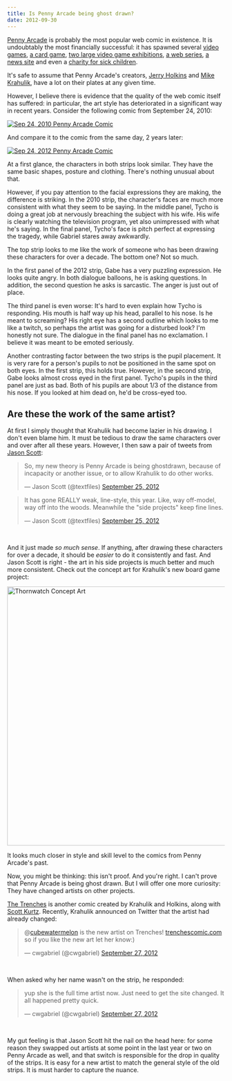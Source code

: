 ```yaml
---
title: Is Penny Arcade being ghost drawn?
date: 2012-09-30
---
```


[Penny Arcade](http://penny-arcade.com) is probably the most popular web comic in existence. It is undoubtably the most financially successful: it has spawned several [video games](http://rainslick.com/), [a card game](http://www.cryptozoic.com/games/penny-arcade-game-gamers-vs-evil), [two large video game exhibitions](http://prime.paxsite.com/), [a web series](http://www.penny-arcade.com/patv), [a news site](http://penny-arcade.com/report/) and even a [charity for sick children](http://childsplaycharity.org/). 

It's safe to assume that Penny Arcade's creators, [Jerry Holkins](http://en.wikipedia.org/wiki/Jerry_Holkins) and [Mike Krahulik](http://en.wikipedia.org/wiki/Mike_Krahulik), have a lot on their plates at any given time. 

However, I believe there is evidence that the quality of the web comic itself has suffered: in particular, the art style has deteriorated in a significant way in recent years. Consider the following comic from September 24, 2010:

[![Sep 24, 2010 Penny Arcade Comic](http://i.imgur.com/PyhMJ.jpg)](http://penny-arcade.com/comic/2010/09/24)

And compare it to the comic from the same day, 2 years later:

[![Sep 24, 2012 Penny Arcade Comic](http://i.imgur.com/qq9h1.jpg)](http://penny-arcade.com/comic/2012/09/24)

At a first glance, the characters in both strips look similar. They have the same basic shapes, posture and clothing. There's nothing unusual about that.

However, if you pay attention to the facial expressions they are making, the difference is striking. In the 2010 strip, the character's faces are much more consistent with what they seem to be saying. In the middle panel, Tycho is doing a great job at nervously breaching the subject with his wife. His wife is clearly watching the television program, yet also unimpressed with what he's saying. In the final panel, Tycho's face is pitch perfect at expressing the tragedy, while Gabriel stares away awkwardly.

The top strip looks to me like the work of someone who has been drawing these characters for over a decade. The bottom one? Not so much.

In the first panel of the 2012 strip, Gabe has a very puzzling expression. He looks quite angry. In both dialogue balloons, he is asking questions. In addition, the second question he asks is sarcastic. The anger is just out of place.

The third panel is even worse: It's hard to even explain how Tycho is responding. His mouth is half way up his head, parallel to his nose. Is he meant to screaming? His right eye has a second outline which looks to me like a twitch, so perhaps the artist was going for a disturbed look? I'm honestly not sure. The dialogue in the final panel has no exclamation. I believe it was meant to be emoted seriously.

Another contrasting factor between the two strips is the pupil placement. It is very rare for a person's pupils to not be positioned in the same spot on both eyes. In the first strip, this holds true. However, in the second strip, Gabe looks almost cross eyed in the first panel. Tycho's pupils in the third panel are just as bad. Both of his pupils are about 1/3 of the distance from his nose. If you looked at him dead on, he'd be cross-eyed too.

<h2>Are these the work of the same artist?</h2>

At first I simply thought that Krahulik had become lazier in his drawing. I don't even blame him. It must be tedious to draw the same characters over and over after all these years. However, I then saw a pair of tweets from [Jason Scott](http://ascii.textfiles.com/):

<blockquote class="twitter-tweet"><p>So, my new theory is Penny Arcade is being ghostdrawn, because of incapacity or another issue, or to allow Krahulik to do other works.</p>&mdash; Jason Scott (@textfiles) <a href="https://twitter.com/textfiles/status/250433735378485248" data-datetime="2012-09-25T03:17:10+00:00">September 25, 2012</a></blockquote>

<blockquote class="twitter-tweet"><p>It has gone REALLY weak, line-style, this year. Like, way off-model, way off into the woods. Meanwhile the "side projects" keep fine lines.</p>&mdash; Jason Scott (@textfiles) <a href="https://twitter.com/textfiles/status/250435467726692352" data-datetime="2012-09-25T03:24:03+00:00">September 25, 2012</a></blockquote>

<br/>

And it just made <i>so much sense</i>. If anything, after drawing these characters for over a decade, it should be <i>easier</i> to do it consistently and fast. And Jason Scott is right - the art in his side projects is much better and much more consistent. Check out the concept art for Krahulik's new board game project:

<a href='http://i.imgur.com/2kf6I.jpg'><img src='http://i.imgur.com/2kf6I.jpg' alt='Thornwatch Concept Art' height='600'></a>

It looks much closer in style and skill level to the comics from Penny Arcade's past.

Now, you might be thinking: this isn't proof. And you're right. I can't prove that Penny Arcade is being ghost drawn. But I will offer one more curiosity: They have changed artists on other projects.

[The Trenches](http://trenchescomic.com/) is another comic created by Krahulik and Holkins, along with [Scott Kurtz](http://www.pvponline.com/). Recently, Krahulik announced on Twitter that the artist had already changed:

<blockquote class="twitter-tweet"><p>@<a href="https://twitter.com/cubewatermelon">cubewatermelon</a> is the new artist on Trenches! <a href="http://t.co/hpdwGLlg" title="http://trenchescomic.com/">trenchescomic.com</a> so if you like the new art let her know:)</p>&mdash; cwgabriel (@cwgabriel) <a href="https://twitter.com/cwgabriel/status/251365486082813954" data-datetime="2012-09-27T16:59:36+00:00">September 27, 2012</a></blockquote>

<br/>

When asked why her name wasn't on the strip, he responded:

<blockquote class="twitter-tweet"><p>yup she is the full time artist now. Just need to get the site changed. It all happened pretty quick.</p>&mdash; cwgabriel (@cwgabriel) <a href="https://twitter.com/cwgabriel/status/251391645411577856" data-datetime="2012-09-27T18:43:33+00:00">September 27, 2012</a></blockquote>

<br/>

My gut feeling is that Jason Scott hit the nail on the head here: for some reason they swapped out artists at some point in the last year or two on Penny Arcade as well, and that switch is responsible for the drop in quality of the strips. It is easy for a new artist to match the general style of the old strips. It is must harder to capture the nuance.

